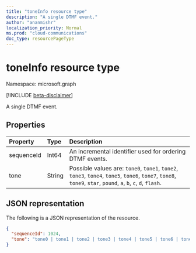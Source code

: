 ```yaml
---
title: "toneInfo resource type"
description: "A single DTMF event."
author: "ananmishr"
localization_priority: Normal
ms.prod: "cloud-communications"
doc_type: resourcePageType
---
```


# toneInfo resource type

Namespace: microsoft.graph

[!INCLUDE [beta-disclaimer](../../includes/beta-disclaimer.md)]

A single DTMF event.

## Properties

| Property       | Type    | Description|
|:---------------|:--------|:----------|
| sequenceId | Int64 | An incremental identifier used for ordering DTMF events. |
| tone | String | Possible values are: `tone0`, `tone1`, `tone2`, `tone3`, `tone4`, `tone5`, `tone6`, `tone7`, `tone8`, `tone9`, `star`, `pound`, `a`, `b`, `c`, `d`, `flash`. |

## JSON representation

The following is a JSON representation of the resource.

<!-- {
  "blockType": "resource",
  "optionalProperties": [

  ],
  "@odata.type": "microsoft.graph.toneInfo"
}-->
```json
{
  "sequenceId": 1024,
  "tone": "tone0 | tone1 | tone2 | tone3 | tone4 | tone5 | tone6 | tone7 | tone8 | tone9 | star | pound | a | b | c | d | flash"
}
```

<!-- uuid: 8fcb5dbc-d5aa-4681-8e31-b001d5168d79
2015-10-25 14:57:30 UTC -->
<!--
{
  "type": "#page.annotation",
  "description": "toneInfo resource",
  "keywords": "",
  "section": "documentation",
  "tocPath": "",
  "suppressions": []
}
-->
